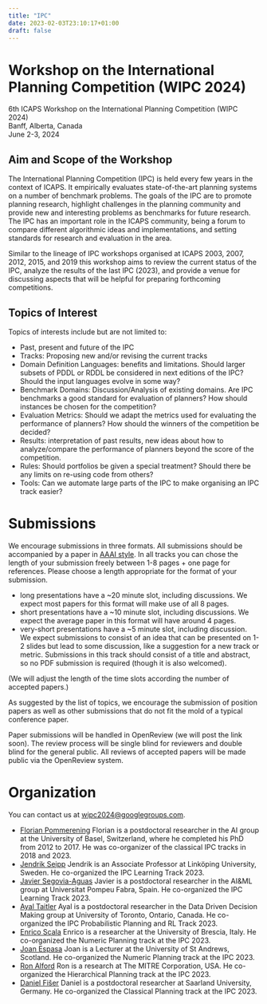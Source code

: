 ```yaml
---
title: "IPC"
date: 2023-02-03T23:10:17+01:00
draft: false
---
```


# Workshop on the International Planning Competition (WIPC 2024)

6th ICAPS Workshop on the International Planning Competition (WIPC 2024) \
Banff, Alberta, Canada \
June 2-3, 2024


## Aim and Scope of the Workshop

The International Planning Competition (IPC) is held every few years in the
context of ICAPS. It empirically evaluates state-of-the-art planning systems on
a number of benchmark problems. The goals of the IPC are to promote planning
research, highlight challenges in the planning community and provide new and
interesting problems as benchmarks for future research. The IPC has an important
role in the ICAPS community, being a forum to compare different algorithmic
ideas and implementations, and setting standards for research and evaluation in
the area.

Similar to the lineage of IPC workshops organised at ICAPS 2003, 2007, 2012,
2015, and 2019 this workshop aims to review the current status of the IPC,
analyze the results of the last IPC (2023), and provide a venue for discussing
aspects that will be helpful for preparing forthcoming competitions.


## Topics of Interest

Topics of interests include but are not limited to:

- Past, present and future of the IPC
- Tracks: Proposing new and/or revising the current tracks
- Domain Definition Languages: benefits and limitations. Should
  larger subsets of PDDL or RDDL be considered in next editions of the
  IPC? Should the input languages evolve in some way?
- Benchmark Domains: Discussion/Analysis of existing domains. Are IPC benchmarks a
  good standard for evaluation of planners?  How should instances be chosen for the
  competition?
- Evaluation Metrics: Should we adapt the metrics used for evaluating the performance
  of planners? How should the winners of the competition be decided?
- Results: interpretation of past results, new ideas about how to analyze/compare the
  performance of planners beyond the score of the competition.
- Rules: Should portfolios be given a special treatment? Should there be any limits on
  re-using code from others?
- Tools: Can we automate large parts of the IPC to make organising an IPC track easier?


# Submissions

We encourage submissions in three formats. All submissions should be accompanied by a paper in [AAAI style](https://www.aaai.org/Publications/Templates/AuthorKit23.zip). In all tracks you can chose the length of your submission freely between 1-8 pages + one page for references. Please choose a length appropriate for the format of your submission.
- long presentations have a ~20 minute slot, including discussions. We expect most papers for this format will make use of all 8 pages.
- short presentations have a ~10 minute slot, including discussions. We expect the average paper in this format will have around 4 pages.
- very-short presentations have a ~5 minute slot, including discussion.  We expect submissions to consist of an idea that can be presented on 1-2 slides but lead to some discussion, like a suggestion for a new track or metric. Submissions in this track should consist of a title and abstract, so no PDF submission is required (though it is also welcomed).

(We will adjust the length of the time slots according the number of accepted papers.)

As suggested by the list of topics, we encourage the submission of position papers as well as other submissions that do not fit the mold of a typical conference paper.

Paper submissions will be handled in OpenReview (we will post the link soon). The review process will be single blind for reviewers and double blind for the general public. All reviews of accepted papers will be made public via the OpenReview system.


# Organization
You can contact us at [wipc2024@googlegroups.com](wipc2024@googlegroups.com).

- [Florian Pommerening](https://ai.cs.unibas.ch/people/pommeren/)
  Florian is a postdoctoral researcher in the AI group at the University of Basel, Switzerland, where he completed his PhD from 2012 to 2017. He was co-organizer of the classical IPC tracks in 2018 and 2023.
- [Jendrik Seipp](https://jendrikseipp.com)
  Jendrik is an Associate Professor at Linköping University, Sweden. He co-organized the IPC Learning Track 2023.
- [Javier Segovia-Aguas](https://jsego.github.io/)
  Javier is a postdoctoral researcher in the AI\&ML group at Universitat Pompeu Fabra, Spain. He co-organized the IPC Learning Track 2023.
- [Ayal Taitler](https://sites.google.com/view/ataitler/home)
  Ayal is a postdoctoral researcher in the Data Driven Decision Making group at University of Toronto, Ontario, Canada. He co-organized the IPC Probabilistic Planning and RL Track 2023.
- [Enrico Scala](https://www.hstairs.com)
Enrico is a researcher at the University of Brescia, Italy. He co-organized the Numeric Planning track at the IPC 2023.
 - [Joan Espasa](https://joanespasa.github.io/)
Joan is a Lecturer at the University of St Andrews, Scotland. He co-organized the Numeric Planning track at the IPC 2023.
- [Ron Alford](https://volus.net/)
Ron is a research at The MITRE Corporation, USA. He co-organized the Hierarchical Planning track at the IPC 2023.
- [Daniel Fišer](https://danfis.cz)
Daniel is a postdoctoral researcher at Saarland University, Germany. He co-organized the Classical Planning track at the IPC 2023.
